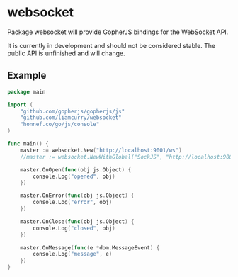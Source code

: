 websocket
=========

Package websocket will provide GopherJS bindings for the WebSocket API.

It is currently in development and should not be considered stable. The public API is unfinished and will change.

Example
-------

```go
package main

import (
	"github.com/gopherjs/gopherjs/js"
	"github.com/liamcurry/websocket"
	"honnef.co/go/js/console"
)

func main() {
	master := websocket.New("http://localhost:9001/ws")
	//master := websocket.NewWithGlobal("SockJS", "http://localhost:9001/ws")

	master.OnOpen(func(obj js.Object) {
		console.Log("opened", obj)
	})

	master.OnError(func(obj js.Object) {
		console.Log("error", obj)
	})

	master.OnClose(func(obj js.Object) {
		console.Log("closed", obj)
	})

	master.OnMessage(func(e *dom.MessageEvent) {
		console.Log("message", e)
	})
}
```
